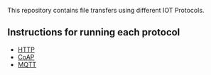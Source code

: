 
This repository contains file transfers using different IOT Protocols. 

## Instructions for running each protocol
* [HTTP](https://github.com/fraxker/CSC591-IOT-HW2/blob/main/HTTP/README.md)
* [CoAP](https://github.com/fraxker/CSC591-IOT-HW2/blob/main/mqtt-qos1/README.md)
* [MQTT](https://github.com/fraxker/CSC591-IOT-HW2/blob/main/COAP/README.md)
